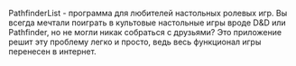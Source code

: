 PathfinderList - программа для любителей настольных ролевых игр. 
Вы всегда мечтали поиграть в культовые настольные игры вроде D&D или Pathfinder, но не могли никак собраться с друзьями? Это приложение решит эту проблему легко и просто, ведь весь функционал игры перенесен в интернет.

